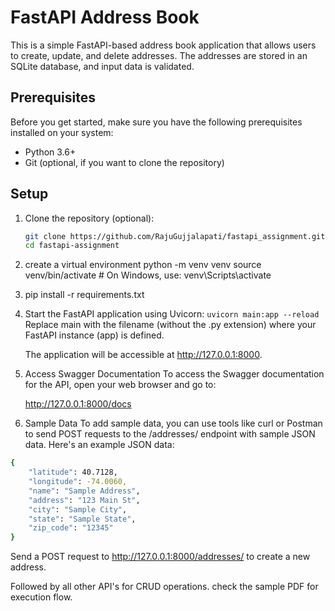 # FastAPI Address Book

This is a simple FastAPI-based address book application that allows users to create, update, and delete addresses. The addresses are stored in an SQLite database, and input data is validated.

## Prerequisites

Before you get started, make sure you have the following prerequisites installed on your system:

- Python 3.6+
- Git (optional, if you want to clone the repository)

## Setup

1. Clone the repository (optional):

   ```bash
   git clone https://github.com/RajuGujjalapati/fastapi_assignment.git
   cd fastapi-assignment
2. create a virtual environment
  python -m venv venv
  source venv/bin/activate  # On Windows, use: venv\Scripts\activate
3. pip install -r requirements.txt
4. Start the FastAPI application using Uvicorn:
    ``` uvicorn main:app --reload ```
    Replace main with the filename (without the .py extension) where your FastAPI instance (app) is defined.

    The application will be accessible at http://127.0.0.1:8000.

5. Access Swagger Documentation
    To access the Swagger documentation for the API, open your web browser and go to:

    http://127.0.0.1:8000/docs

6. Sample Data
To add sample data, you can use tools like curl or Postman to send POST requests to the /addresses/ endpoint with sample JSON data. Here's an example JSON data:
  ```bash
  {
      "latitude": 40.7128,
      "longitude": -74.0060,
      "name": "Sample Address",
      "address": "123 Main St",
      "city": "Sample City",
      "state": "Sample State",
      "zip_code": "12345"
  }

```
Send a POST request to http://127.0.0.1:8000/addresses/ to create a new address.

Followed by all other API's for CRUD operations.
check the sample PDF for execution flow.



